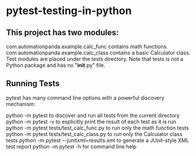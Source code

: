 # pytest-testing-in-python

## This project has two modules:

com.automationpanda.example.calc_func contains math functions.
com.automationpanda.example.calc_class contains a basic Calculator class.
Test modules are placed under the tests directory. Note that tests is not a Python package and has no "__init__.py" file.

## Running Tests
pytest has many command line options with a powerful discovery mechanism:

python -m pytest to discover and run all tests from the current directory
python -m pytest -v to explicitly print the result of each test as it is run
python -m pytest tests/test_calc_func.py to run only the math function tests
python -m pytest tests/test_calc_class.py to run only the Calculator class tests
python -m pytest --junitxml=results.xml to generate a JUnit-style XML test report
python -m pytest -h for command line help
